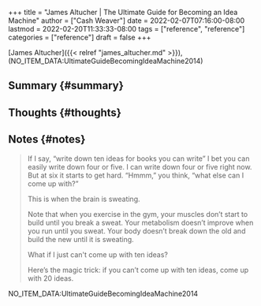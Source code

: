 +++
title = "James Altucher | The Ultimate Guide for Becoming an Idea Machine"
author = ["Cash Weaver"]
date = 2022-02-07T07:16:00-08:00
lastmod = 2022-02-20T11:33:33-08:00
tags = ["reference", "reference"]
categories = ["reference"]
draft = false
+++

[James Altucher]({{< relref "james_altucher.md" >}}), (NO_ITEM_DATA:UltimateGuideBecomingIdeaMachine2014)


## Summary {#summary}


## Thoughts {#thoughts}


## Notes {#notes}

> If I say, “write down ten ideas for books you can write” I bet you can  easily write down four or five. I can write down four or five right now.  But at six it starts to get hard. “Hmmm,” you think, “what else can I  come up with?”
>
> This is when the brain is sweating.
>
> Note that when you exercise in the gym, your muscles don’t start to  build until you break a sweat. Your metabolism doesn’t improve when you run until you sweat. Your body doesn’t break down the old and build the new until it is sweating.
>
> What if I just can't come up with ten ideas?
>
> Here’s the magic trick: if you can’t come up with ten ideas, come up with 20 ideas.

<style>.csl-entry{text-indent: -1.5em; margin-left: 1.5em;}</style><div class="csl-bib-body">
  <div class="csl-entry">NO_ITEM_DATA:UltimateGuideBecomingIdeaMachine2014</div>
</div>
